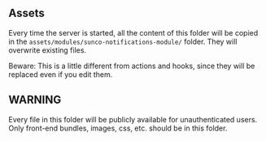 ## Assets

Every time the server is started, all the content of this folder will be copied in the `assets/modules/sunco-notifications-module/` folder.
They will overwrite existing files.

Beware: This is a little different from actions and hooks, since they will be replaced even if you edit them.

## WARNING

Every file in this folder will be publicly available for unauthenticated users.
Only front-end bundles, images, css, etc. should be in this folder.
